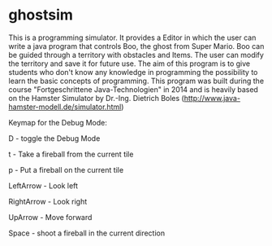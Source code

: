 ghostsim
========

This is a programming simulator.
It provides a Editor in which the user can write a java program that controls Boo,
the ghost from Super Mario. Boo can be guided through a territory with obstacles and Items.
The user can modify the territory and save it for future use. The aim of this program is to 
give students who don't know any knowledge in programming
the possibility to learn the basic concepts of programming.
This program was built during the course "Fortgeschrittene Java-Technologien" in 2014 and is heavily 
based on the Hamster Simulator by Dr.-Ing. Dietrich Boles (http://www.java-hamster-modell.de/simulator.html)

Keymap for the Debug Mode:

D - toggle the Debug Mode

t - Take a fireball from the current tile

p - Put a fireball on the current tile

LeftArrow - Look left

RightArrow - Look right

UpArrow - Move forward

Space - shoot a fireball in the current direction

